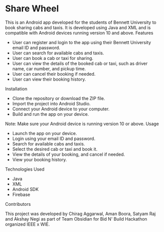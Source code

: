 # Share Wheel

This is an Android app developed for the students of Bennett University to book sharing cabs and taxis. It is developed using Java and XML and is compatible with Android devices running version 10 and above.
Features

- User can register and login to the app using their Bennett University email ID and password.
- User can search for available cabs and taxis.
- User can book a cab or taxi for sharing.
- User can view the details of the booked cab or taxi, such as driver name, car number, and pickup time.
- User can cancel their booking if needed.
- User can view their booking history.

Installation

- Clone the repository or download the ZIP file.
- Import the project into Android Studio.
- Connect your Android device to your computer.
- Build and run the app on your device.

Note: Make sure your Android device is running version 10 or above.
Usage

- Launch the app on your device.
- Login using your email ID and password.
- Search for available cabs and taxis.
- Select the desired cab or taxi and book it.
- View the details of your booking, and cancel if needed.
- View your booking history.

Technologies Used

- Java
- XML
- Android SDK
- Firebase

Contributors

This project was developed by Chirag Aggarwal, Aman Boora, Satyam Raj and Akshay Negi as part of Team Obsidian for Bid N' Build Hackathon organized IEEE x WIE.
